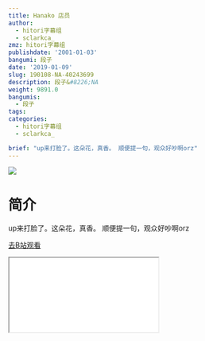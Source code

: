```yaml
---
title: Hanako 店员 
author:
  - hitori字幕组
  - sclarkca_
zmz: hitori字幕组
publishdate: '2001-01-03'
bangumi: 段子
date: '2019-01-09'
slug: 190108-NA-40243699
description: 段子&#8226;NA
weight: 9891.0
bangumis:
  - 段子
tags:
categories:
  - hitori字幕组
  - sclarkca_

brief: "up来打脸了。这朵花，真香。 顺便提一句，观众好吵啊orz"
---
```

![](https://i.imgur.com/zLYtME0.jpg)
# 简介  
up来打脸了。这朵花，真香。
顺便提一句，观众好吵啊orz  

[去B站观看](https://www.bilibili.com/video/av40243699/)
<div class ="resp-container"><iframe class="testiframe" src="//player.bilibili.com/player.html?aid=40243699"", scrolling="no", allowfullscreen="true" > </iframe></div> 
